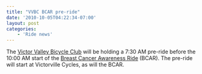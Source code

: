 ```yaml
---
title: "VVBC BCAR pre-ride"
date: '2010-10-05T04:22:34-07:00'
layout: post
categories:
    - 'Ride news'
---
```


The [Victor Valley Bicycle Club](https://www.facebook.com/groups/84235983842/?ref=bookmarks) will be holding a 7:30 AM pre-ride before the 10:00 AM start of the [Breast Cancer Awareness Ride](/2010/08/31/charity-ride-for-breast-cancer-awareness/) (BCAR). The pre-ride will start at Victorville Cycles, as will the BCAR.